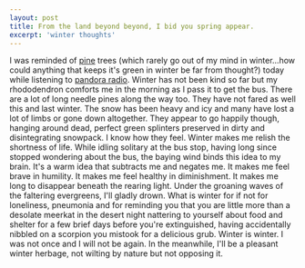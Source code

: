 ```yaml
---
layout: post
title: From the land beyond beyond, I bid you spring appear.
excerpt: 'winter thoughts'
---
```

I was reminded of <a href="http://www.pandora.com/music/song/john+vanderslice/new+zealand+pines">pine</a> trees (which rarely go out of my mind in winter...how could anything that keeps it's green in winter be far from thought?) today while listening to <a href="http://www.pandora.com/people/jacobheric">pandora radio</a>.  Winter has not been kind so far but my rhododendron comforts me in the morning as I pass it to get the bus.  There are a lot of long needle pines along the way too.  They have not fared as well this and last winter.  The snow has been heavy and icy and many have lost a lot of limbs or gone down altogether.  They appear to go happily though, hanging around dead, perfect green splinters preserved in dirty and disintegrating snowpack.  I know how they feel.  Winter makes me relish the shortness of life.  While idling solitary at the bus stop, having long since stopped wondering about the bus, the baying wind binds this idea to my brain.  It's a warm idea that subtracts me and negates me.  It makes me feel brave in humility.  It makes me feel healthy in diminishment.  It makes me long to disappear beneath the rearing light.  Under the groaning waves of the faltering evergreens, I'll gladly drown.  What is winter for if not for loneliness, pneumonia and for reminding you that you are little more than a desolate meerkat in the desert night nattering to yourself about food and shelter for a few brief days before you're extinguished, having accidentally nibbled on a scorpion you mistook for a delicious grub.  Winter is winter.  I was not once and I will not be again.  In the meanwhile, I'll be a pleasant winter herbage, not wilting by nature but not opposing it.       

